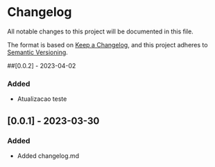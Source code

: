 # Changelog
All notable changes to this project will be documented in this file.

The format is based on [Keep a Changelog](https://keepachangelog.com/en/1.0.0/),
and this project adheres to [Semantic Versioning](https://semver.org/spec/v2.0.0.html).

##[0.0.2] - 2023-04-02

### Added

- Atualizacao teste 

## [0.0.1] - 2023-03-30

### Added

- Added changelog.md
